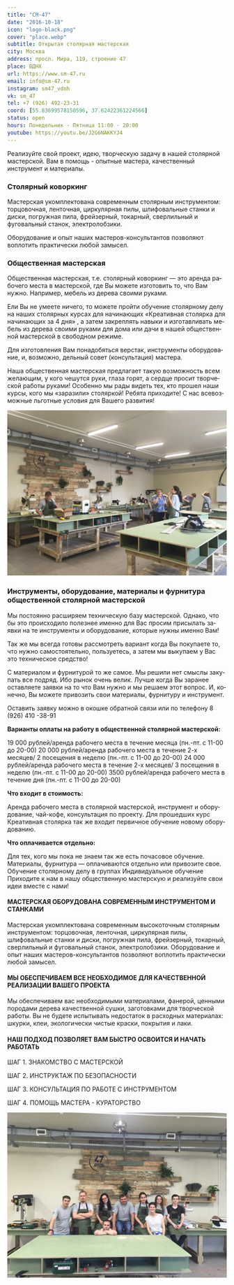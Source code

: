 ```yaml
---
title: "СМ-47"
date: "2016-10-18"
icon: "logo-black.png"
cover: "place.webp"
subtitle: Открытая столярная мастерская
city: Москва
address: просп. Мира, 119, строение 47
place: ВДНХ
url: https://www.sm-47.ru
email: info@sm-47.ru
instagram: sm47_vdnh
vk: sm_47
tel: +7 (926) 492-23-31
coord: [55.83699578150596, 37.62422361224566]
status: open
hours: Понедельник - Пятница 11:00 - 20:00
youtube: https://youtu.be/J2G6NAKKYJ4
---
```


Реализуйте свой проект, идею, творческую задачу в нашей столярной мастерской. Вам в помощь - опытные мастера, качественный инструмент и материалы.

### Столярный коворкинг

Мастерская укомплектована современным столярным инструментом: торцовочная, ленточная, циркулярная пилы, шлифовальные станки и диски, погружная пила, фрейзерный, токарный, сверлильный и фуговальный станок, электролобзики.

Оборудование и опыт наших мастеров-консультантов позволяют воплотить практически любой замысел.

### Общественная мастерская

Общественная ма­стер­ская, т.е. сто­ляр­ный ко­вор­кинг — это аренда ра­бо­чего ме­ста в ма­стер­ской, где Вы мо­жете из­го­то­вить то, что Вам нужно. Например, ме­бель из де­рева сво­ими ру­ками.

Ели Вы не уме­ете ни­чего, то мо­жете пройти обу­че­ние сто­ляр­ному делу на на­ших сто­ляр­ных кур­сах для на­чи­на­ю­щих «Креативная сто­лярка для на­чи­на­ю­щих за 4 дня» , а за­тем за­креп­лять на­выки и из­го­тав­ли­вать ме­бель из де­рева сво­ими ру­ками для дома или дачи в на­шей об­ще­ствен­ной ма­стер­ской в сво­бод­ном ре­жиме.

Для из­го­тов­ле­ния Вам по­на­до­бяться вер­стак, ин­стру­менты обо­ру­до­ва­ние, и, воз­можно, дель­ный со­вет (кон­суль­та­ция) ма­стера.

Наша об­ще­ствен­ная ма­стер­ская пред­ла­гает та­кую воз­мож­но­сть всем же­ла­ю­щим, у кого че­шутся руки, глаза го­рят, а сердце про­сит твор­че­ской ра­боты ру­ками! Особенно мы рады ви­деть тех, кто про­шел наши курсы, кого мы «за­ра­зили» сто­ляр­кой! Ребята при­хо­дите! С нас все­воз­мож­ные льгот­ные усло­вия для Вашего раз­ви­тия!

![](./room.jpg)

### Инструменты, оборудование, материалы и фурнитура общественной столярной мастерской

Мы по­сто­янно рас­ши­ряем тех­ни­че­скую базу ма­стер­ской. Однако, что бы это про­ис­хо­дило по­лез­нее именно для Вас про­сим при­сы­лать за­явки на те ин­стру­менты и обо­ру­до­ва­ние, ко­то­рые нужны именно Вам!

Так же мы все­гда го­товы рас­смот­реть ва­ри­ант ко­гда Вы по­ку­па­ете то, что нужно са­мо­сто­я­тельно, поль­зу­е­тесь, а за­тем мы вы­ку­паем у Вас это тех­ни­че­ское сред­ство!

С ма­те­ри­а­лом и фур­ни­ту­рой то же са­мое. Мы ре­шили нет смыслы за­ку­пать все под­ряд. Ибо ры­нок очень ве­лик. Лучше ко­гда Вы за­ра­нее остав­ля­ете за­явки на то что Вам нужно и мы ре­шаем этот во­прос. И, ко­нечно, Вы мо­жете при­во­зить свои ма­те­ри­алы, фур­ни­туру и ин­стру­мент.

Оставить за­явку можно в окошке об­рат­ной связи или по те­ле­фону 8 (926) 410 -38-91

**Варианты оплаты на работу в общественной столярной мастерской:**

19 000 рублей/аренда рабочего места в течение месяца (пн.-пт. с 11-00 до 20-00)
20 000 рублей/аренда рабочего места в течение 2-х месяцев/ 2 посещения в неделю (пн.-пт. с 11-00 до 20-00)
24 000 рублей/аренда рабочего места в течение 2-х месяцев/ 3 посещения в неделю (пн.-пт. с 11-00 до 20-00)
3500 рублей/аренда рабочего места в течение дня (пн.-пт. с 11-00 до 20-00)

**Что входит в стоимость:**

Аренда ра­бо­чего ме­ста в сто­ляр­ной ма­стер­ской, ин­стру­мент и обо­ру­до­ва­ние, чай-кофе, кон­суль­та­ция по про­екту. Для про­шед­ших курс Креативная сто­лярка так же вхо­дит пер­вич­ное обу­че­ние но­вому обо­ру­до­ва­нию.

**Что оплачивается отдельно:**

Для тех, кого мы пока не знаем так же есть по­ча­со­вое обу­че­ние. Материалы, фур­ни­тура — опла­чи­ва­ются от­дельно или при­во­зите свое. Обучение сто­ляр­ному делу в груп­пах Индивидуальное обу­че­ние Приходите к нам в нашу об­ще­ствен­ную ма­стер­скую и ре­а­ли­зуйте свои идеи вме­сте с нами!

#### МАСТЕРСКАЯ ОБОРУДОВАНА СОВРЕМЕННЫМ ИНСТРУМЕНТОМ И СТАНКАМИ

Мастерская укомплектована современным высокоточным столярным инструментом: торцовочная, ленточная, циркулярная пилы, шлифовальные станки и диски, погружная пила, фрейзерный, токарный, сверлильный и фуговальный станок, электролобзики. Оборудование и опыт наших мастеров-консультантов позволяют воплотить практически любой замысел.

#### МЫ ОБЕСПЕЧИВАЕМ ВСЕ НЕОБХОДИМОЕ ДЛЯ КАЧЕСТВЕННОЙ РЕАЛИЗАЦИИ ВАШЕГО ПРОЕКТА

Мы обеспечиваем вас необходимыми материалами, фанерой, ценными породами дерева качественной сушки, заготовками для творческой работы. Вы не будете испытывать недостаток в расходных материалах: шкурки, клеи, экологически чистые краски, покрытия и лаки.

#### НАШ ПОДХОД ПОЗВОЛЯЕТ ВАМ БЫСТРО ОСВОИТСЯ И НАЧАТЬ РАБОТАТЬ

ШАГ 1. ЗНАКОМСТВО С МАСТЕРСКОЙ

ШАГ 2. ИНСТРУКТАЖ ПО БЕЗОПАСНОСТИ

ШАГ 3. КОНСУЛЬТАЦИЯ ПО РАБОТЕ С ИНСТРУМЕНТОМ

ШАГ 4. ПОМОЩЬ МАСТЕРА - КУРАТОРСТВО

![](./team.jpg)
